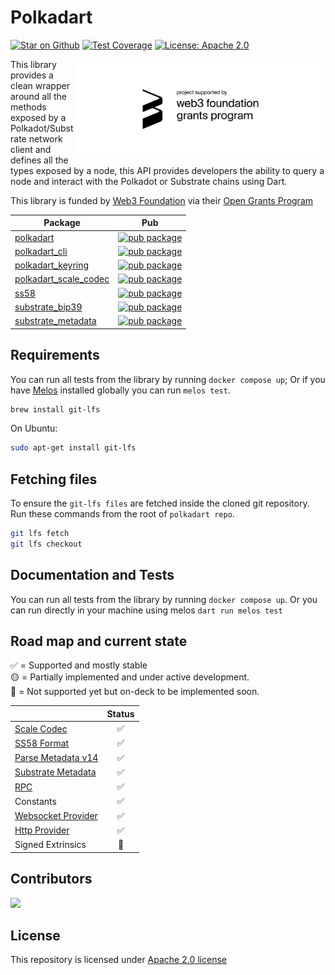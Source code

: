 # **Polkadart**

[![Star on Github](https://img.shields.io/github/stars/leonardocustodio/polkadart.svg?style=flat&logo=github&colorB=deeppink&label=stars)](https://github.com/leonardocustodio/polkadart)
[![Test Coverage](https://codecov.io/gh/leonardocustodio/polkadart/graph/badge.svg?token=HG3K4LW5UN)](https://codecov.io/gh/leonardocustodio/polkadart)
[![License: Apache 2.0](https://img.shields.io/badge/license-Apache%202.0-purple.svg)](https://www.apache.org/licenses/LICENSE-2.0) <!-- markdown-link-check-disable-line -->

<img align="right" width="400" src="https://raw.githubusercontent.com/w3f/Grants-Program/00855ef70bc503433dc9fccc057c2f66a426a82b/static/img/badge_black.svg" />

This library provides a clean wrapper around all the methods exposed by a Polkadot/Substrate network client and defines all the types exposed by a node, this API provides developers the ability to query a node and interact with the Polkadot or Substrate chains using Dart.

This library is funded by [Web3 Foundation](https://web3.foundation) via their [Open Grants Program](https://github.com/w3f/Open-Grants-Program)

| Package | Pub |
|----------|----------|
| [polkadart](./packages/polkadart)                        | [![pub package](https://img.shields.io/pub/v/polkadart.svg)](https://pub.dev/packages/polkadart)                               |
| [polkadart_cli](./packages/polkadart_cli)               | [![pub package](https://img.shields.io/pub/v/polkadart_cli.svg)](https://pub.dev/packages/polkadart_cli)                     |
| [polkadart_keyring](./packages/polkadart_keyring)               | [![pub package](https://img.shields.io/pub/v/polkadart_keyring.svg)](https://pub.dev/packages/polkadart_keyring)                     |
| [polkadart_scale_codec](./packages/polkadart_scale_codec) | [![pub package](https://img.shields.io/pub/v/polkadart_scale_codec.svg)](https://pub.dev/packages/polkadart_scale_codec)       |
| [ss58](./packages/ss58)         | [![pub package](https://img.shields.io/pub/v/ss58.svg)](https://pub.dev/packages/ss58)               |
| [substrate_bip39](./packages/substrate_bip39)         | [![pub package](https://img.shields.io/pub/v/substrate_bip39.svg)](https://pub.dev/packages/substrate_bip39)               |
| [substrate_metadata](./packages/substrate_metadata)       | [![pub package](https://img.shields.io/pub/v/substrate_metadata.svg)](https://pub.dev/packages/substrate_metadata)             |


## Requirements

You can run all tests from the library by running `docker compose up`;
Or if you have [Melos](https://melos.invertase.dev/~melos-latest/getting-started) installed globally you can run `melos test`. 


```bash
brew install git-lfs
```

On Ubuntu:

```bash
sudo apt-get install git-lfs
```

## Fetching files

To ensure the `git-lfs files` are fetched inside the cloned git repository. Run these commands from the root of `polkadart repo`.

```bash
git lfs fetch
git lfs checkout
```

## Documentation and Tests

You can run all tests from the library by running `docker compose up`.
Or you can run directly in your machine using melos `dart run melos test`

## Road map and current state

✅ = Supported and mostly stable<br/>
🟡 = Partially implemented and under active development.<br/>
🔴 = Not supported yet but on-deck to be implemented soon.

|                                                                                            | Status |
| ------------------------------------------------------------------------------------------ | :----: |
| [Scale Codec](./packages/polkadart_scale_codec/)                                           |   ✅    |
| [SS58 Format](./packages/ss58/)                                                            |   ✅    |
| [Parse Metadata v14](./packages/substrate_metadata/lib/core/metadata_decoder.dart)         |   ✅    |
| [Substrate Metadata](./packages/substrate_metadata/lib/definitions/metadata/metadata.dart) |   ✅    |
| [RPC](./packages/polkadart/lib/apis/apis.dart)                                             |   ✅    |
| Constants                                                                                  |   ✅    |
| [Websocket Provider](./packages/polkadart/lib/provider.dart)                               |   ✅    |
| [Http Provider](./packages/polkadart/lib/provider.dart)                                    |   ✅    |
| Signed Extrinsics                                                                          |   🔴    |


## Contributors

<a href="https://github.com/leonardocustodio/polkadart/graphs/contributors">
  <img src="https://contrib.rocks/image?repo=leonardocustodio/polkadart" />
</a>

## **License**

This repository is licensed under [Apache 2.0 license](https://github.com/leonardocustodio/polkadart/blob/main/LICENSE)

